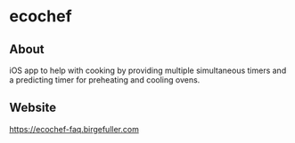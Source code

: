 # ecochef

## About

iOS app to help with cooking by providing multiple simultaneous timers and a predicting timer for preheating and cooling ovens.

## Website

https://ecochef-faq.birgefuller.com
